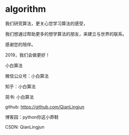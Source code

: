 # algorithm

我们研究算法，更关心您学习算法的感受，

我们想通过帮助更多的想学算法的朋友，来建立与世界的联系。

感谢您的陪伴。

2019，我们会做更好！





小白算法

微信公众号：小白算法

知乎：小白算法

简书: 小白算法

github: https://github.com/QianLingjun

博客园：python你这小莽鞋

CSDN: QianLingjun
